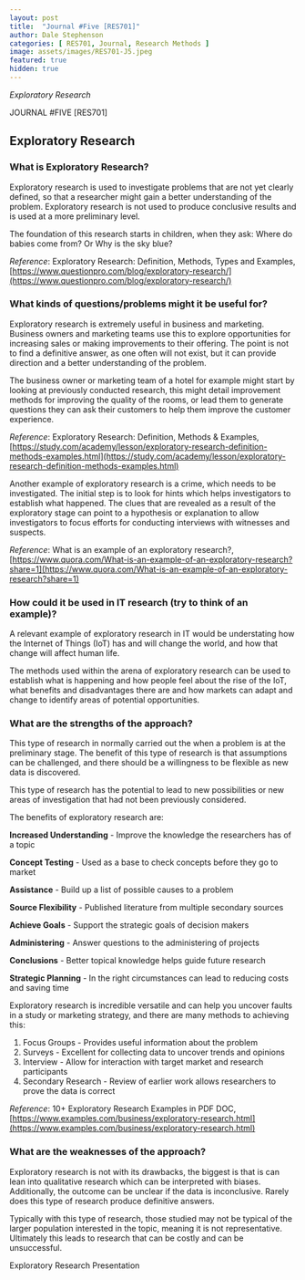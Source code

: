 ```yaml
---
layout: post
title:  "Journal #Five [RES701]"
author: Dale Stephenson
categories: [ RES701, Journal, Research Methods ]
image: assets/images/RES701-J5.jpeg
featured: true
hidden: true
---
```

<i>Exploratory Research</i>

JOURNAL #FIVE [RES701]

<h2>Exploratory Research</h2>

<h3>What is Exploratory Research?</h3>

Exploratory research is used to investigate problems that are not yet clearly defined, so that a researcher might gain a better understanding of the problem. Exploratory research is not used to produce conclusive results and is used at a more preliminary level.

The foundation of this research starts in children, when they ask: Where do babies come from? Or Why is the sky blue?

<i>Reference</i>: Exploratory Research: Definition, Methods, Types and Examples, [https://www.questionpro.com/blog/exploratory-research/](https://www.questionpro.com/blog/exploratory-research/)

<h3>What kinds of questions/problems might it be useful for?</h3>

Exploratory research is extremely useful in business and marketing. Business owners and marketing teams use this to explore opportunities for increasing sales or making improvements to their offering. The point is not to find a definitive answer, as one often will not exist, but it can provide direction and a better understanding of the problem. 

The business owner or marketing team of a hotel for example might start by looking at previously conducted research, this might detail improvement methods for improving the quality of the rooms, or lead them to generate questions they can ask their customers to help them improve the customer experience. 

<i>Reference</i>: Exploratory Research: Definition, Methods & Examples, [https://study.com/academy/lesson/exploratory-research-definition-methods-examples.html](https://study.com/academy/lesson/exploratory-research-definition-methods-examples.html)

Another example of exploratory research is a crime, which needs to be investigated. The initial step is to look for hints which helps investigators to establish what happened. The clues that are revealed as a result of the exploratory stage can point to a hypothesis or explanation to allow investigators to focus efforts for conducting interviews with witnesses and suspects.

 <i>Reference</i>: What is an example of an exploratory research?, [https://www.quora.com/What-is-an-example-of-an-exploratory-research?share=1](https://www.quora.com/What-is-an-example-of-an-exploratory-research?share=1)

 <h3>How could it be used in IT research (try to think of an example)?</h3>

 A relevant example of exploratory research in IT would be understating how the Internet of Things (IoT) has and will change the world, and how that change will affect human life. 

 The methods used within the arena of exploratory research can be used to establish what is happening and how people feel about the rise of the IoT, what benefits and disadvantages there are and how markets can adapt and change to identify areas of potential opportunities. 

 <h3>What are the strengths of the approach?</h3>

 This type of research in normally carried out the when a problem is at the preliminary stage. The benefit of this type of research is that assumptions can be challenged, and there should be a willingness to be flexible as new data is discovered. 

This type of research has the potential to lead to new possibilities or new areas of investigation that had not been previously considered. 

The benefits of exploratory research are:

<b>Increased Understanding</b> - Improve the knowledge the researchers has of a topic<br>

<b>Concept Testing</b> - Used as a base to check concepts before they go to market<br>

<b>Assistance</b> - Build up a list of possible causes to a problem<br>

<b>Source Flexibility</b> - Published literature from multiple secondary sources <br>

<b>Achieve Goals</b> - Support the strategic goals of decision makers<br>

<b>Administering</b> - Answer questions to the administering of projects<br>

<b>Conclusions</b> - Better topical knowledge helps guide future research <br>

<b>Strategic Planning</b> - In the right circumstances can lead to reducing costs and saving time<br>

Exploratory research is incredible versatile and can help you uncover faults in a study or marketing strategy, and there are many methods to achieving this:

1. Focus Groups - Provides useful information about the problem
2. Surveys - Excellent for collecting data to uncover trends and opinions 
3. Interview - Allow for interaction with target market and research participants
4. Secondary Research - Review of earlier work allows researchers to prove the data is correct

<i>Reference</i>: 10+ Exploratory Research Examples in PDF DOC, [https://www.examples.com/business/exploratory-research.html](https://www.examples.com/business/exploratory-research.html)

<h3>What are the weaknesses of the approach?</h3>

Exploratory research is not with its drawbacks, the biggest is that is can lean into qualitative research which can be interpreted with biases. Additionally, the outcome can be unclear if the data is inconclusive. Rarely does this type of research produce definitive answers.

Typically with this type of research, those studied may not be typical of the larger population interested in the topic, meaning it is not representative. Ultimately this leads to research that can be costly and can be unsuccessful. 

<object data="/assets/docs/Exploratory_Research.pdf" type="application/pdf" width="100%" height="625px">
  <p>Exploratory Research Presentation <a href="assets/docs/Exploratory_Research.pdf"></a></p>
</object>